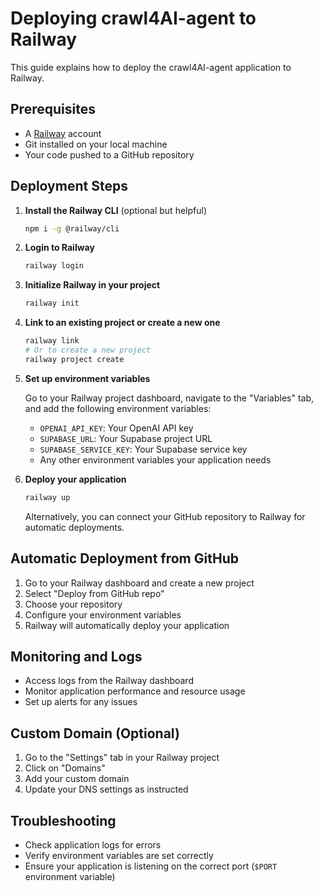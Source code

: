 # Deploying crawl4AI-agent to Railway

This guide explains how to deploy the crawl4AI-agent application to Railway.

## Prerequisites

- A [Railway](https://railway.app/) account
- Git installed on your local machine
- Your code pushed to a GitHub repository

## Deployment Steps

1. **Install the Railway CLI** (optional but helpful)
   ```bash
   npm i -g @railway/cli
   ```

2. **Login to Railway**
   ```bash
   railway login
   ```

3. **Initialize Railway in your project**
   ```bash
   railway init
   ```

4. **Link to an existing project or create a new one**
   ```bash
   railway link
   # Or to create a new project
   railway project create
   ```

5. **Set up environment variables**
   
   Go to your Railway project dashboard, navigate to the "Variables" tab, and add the following environment variables:
   
   - `OPENAI_API_KEY`: Your OpenAI API key
   - `SUPABASE_URL`: Your Supabase project URL
   - `SUPABASE_SERVICE_KEY`: Your Supabase service key
   - Any other environment variables your application needs

6. **Deploy your application**
   ```bash
   railway up
   ```

   Alternatively, you can connect your GitHub repository to Railway for automatic deployments.

## Automatic Deployment from GitHub

1. Go to your Railway dashboard and create a new project
2. Select "Deploy from GitHub repo"
3. Choose your repository
4. Configure your environment variables
5. Railway will automatically deploy your application

## Monitoring and Logs

- Access logs from the Railway dashboard
- Monitor application performance and resource usage
- Set up alerts for any issues

## Custom Domain (Optional)

1. Go to the "Settings" tab in your Railway project
2. Click on "Domains"
3. Add your custom domain
4. Update your DNS settings as instructed

## Troubleshooting

- Check application logs for errors
- Verify environment variables are set correctly
- Ensure your application is listening on the correct port (`$PORT` environment variable)
